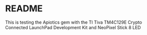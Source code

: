 # README

This is testing the Apiotics gem with the TI Tiva TM4C129E Crypto Connected LaunchPad Development Kit
and NeoPixel Stick 8 LED 